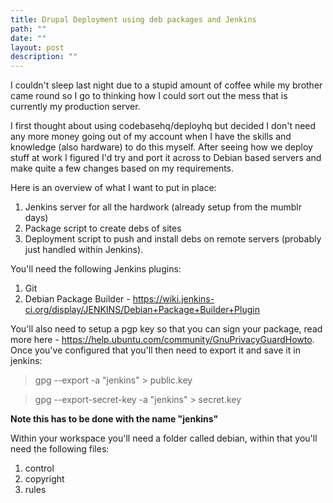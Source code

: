 ```yaml
---
title: Drupal Deployment using deb packages and Jenkins
path: ""
date: ""
layout: post
description: ""
---
```

I couldn't sleep last night due to a stupid amount of coffee while my brother came round so I go to thinking how I could sort out the mess that is currently my production server.

I first thought about using codebasehq/deployhq but decided I don't need any more money going out of my account when I have the skills and knowledge (also hardware) to do this myself. After seeing how we deploy stuff at work I figured I'd try and port it across to Debian based servers and make quite a few changes based on my requirements.

Here is an overview of what I want to put in place:

1. Jenkins server for all the hardwork (already setup from the mumblr days)
2. Package script to create debs of sites
3. Deployment script to push and install debs on remote servers (probably just handled within Jenkins).

You'll need the following Jenkins plugins:

1. Git
2. Debian Package Builder - https://wiki.jenkins-ci.org/display/JENKINS/Debian+Package+Builder+Plugin

You'll also need to setup a pgp key so that you can sign your package, read more here - https://help.ubuntu.com/community/GnuPrivacyGuardHowto. Once you've configured that you'll then need to export it and save it in jenkins:

>  gpg --export -a "jenkins" > public.key

>  gpg --export-secret-key -a "jenkins" > secret.key

**Note this has to be done with the name "jenkins"**

Within your workspace you'll need a folder called debian, within that you'll need the following files:

1. control
2. copyright
3. rules






